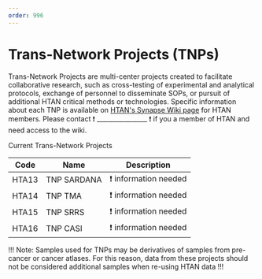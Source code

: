 ```yaml
---
order: 996
---
```


# Trans-Network Projects (TNPs)
Trans-Network Projects are multi-center projects created to facilitate collaborative research, such as cross-testing of experimental and analytical protocols, exchange of personnel to disseminate SOPs, or pursuit of additional HTAN critical methods or technologies.  Specific information about each TNP is available on [HTAN's Synapse Wiki page](https://www.synapse.org/#!Synapse:syn17022193/wiki/584990) for HTAN members. Please contact :exclamation: ________________ :exclamation: if you a member of HTAN and need access to the wiki.

Current Trans-Network Projects

| Code | Name | Description |
|------|------|-------------|
| HTA13 | TNP SARDANA | :exclamation: information needed |
| HTA14 | TNP TMA | :exclamation: information needed |
| HTA15 | TNP SRRS | :exclamation: information needed |
| HTA16 | TNP CASI |  :exclamation: information needed |

!!! Note: Samples used for TNPs may be derivatives of samples from pre-cancer or cancer atlases.  For this reason, data from these projects should not be considered additional samples when re-using HTAN data 
!!!

